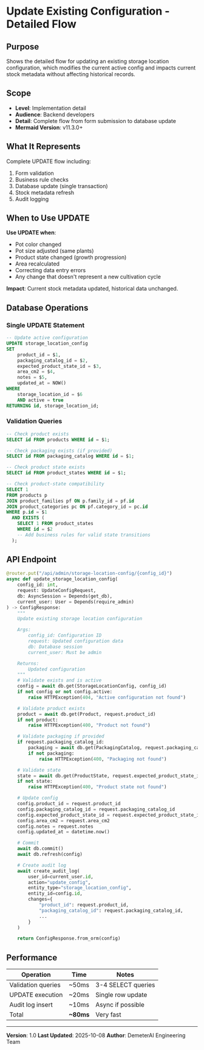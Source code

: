 # Update Existing Configuration - Detailed Flow

## Purpose

Shows the detailed flow for updating an existing storage location configuration, which modifies the
current active config and impacts current stock metadata without affecting historical records.

## Scope

- **Level**: Implementation detail
- **Audience**: Backend developers
- **Detail**: Complete flow from form submission to database update
- **Mermaid Version**: v11.3.0+

## What It Represents

Complete UPDATE flow including:

1. Form validation
2. Business rule checks
3. Database update (single transaction)
4. Stock metadata refresh
5. Audit logging

## When to Use UPDATE

**Use UPDATE when**:

- Pot color changed
- Pot size adjusted (same plants)
- Product state changed (growth progression)
- Area recalculated
- Correcting data entry errors
- Any change that doesn't represent a new cultivation cycle

**Impact**: Current stock metadata updated, historical data unchanged.

## Database Operations

### Single UPDATE Statement

```sql
-- Update active configuration
UPDATE storage_location_config
SET
    product_id = $1,
    packaging_catalog_id = $2,
    expected_product_state_id = $3,
    area_cm2 = $4,
    notes = $5,
    updated_at = NOW()
WHERE
    storage_location_id = $6
    AND active = true
RETURNING id, storage_location_id;
```

### Validation Queries

```sql
-- Check product exists
SELECT id FROM products WHERE id = $1;

-- Check packaging exists (if provided)
SELECT id FROM packaging_catalog WHERE id = $1;

-- Check product state exists
SELECT id FROM product_states WHERE id = $1;

-- Check product-state compatibility
SELECT 1
FROM products p
JOIN product_families pf ON p.family_id = pf.id
JOIN product_categories pc ON pf.category_id = pc.id
WHERE p.id = $1
  AND EXISTS (
    SELECT 1 FROM product_states
    WHERE id = $2
    -- Add business rules for valid state transitions
  );
```

## API Endpoint

```python
@router.put("/api/admin/storage-location-config/{config_id}")
async def update_storage_location_config(
    config_id: int,
    request: UpdateConfigRequest,
    db: AsyncSession = Depends(get_db),
    current_user: User = Depends(require_admin)
) -> ConfigResponse:
    """
    Update existing storage location configuration

    Args:
        config_id: Configuration ID
        request: Updated configuration data
        db: Database session
        current_user: Must be admin

    Returns:
        Updated configuration
    """
    # Validate exists and is active
    config = await db.get(StorageLocationConfig, config_id)
    if not config or not config.active:
        raise HTTPException(404, "Active configuration not found")

    # Validate product exists
    product = await db.get(Product, request.product_id)
    if not product:
        raise HTTPException(400, "Product not found")

    # Validate packaging if provided
    if request.packaging_catalog_id:
        packaging = await db.get(PackagingCatalog, request.packaging_catalog_id)
        if not packaging:
            raise HTTPException(400, "Packaging not found")

    # Validate state
    state = await db.get(ProductState, request.expected_product_state_id)
    if not state:
        raise HTTPException(400, "Product state not found")

    # Update config
    config.product_id = request.product_id
    config.packaging_catalog_id = request.packaging_catalog_id
    config.expected_product_state_id = request.expected_product_state_id
    config.area_cm2 = request.area_cm2
    config.notes = request.notes
    config.updated_at = datetime.now()

    # Commit
    await db.commit()
    await db.refresh(config)

    # Create audit log
    await create_audit_log(
        user_id=current_user.id,
        action="update_config",
        entity_type="storage_location_config",
        entity_id=config.id,
        changes={
            "product_id": request.product_id,
            "packaging_catalog_id": request.packaging_catalog_id,
            ...
        }
    )

    return ConfigResponse.from_orm(config)
```

## Performance

| Operation          | Time      | Notes              |
|--------------------|-----------|--------------------|
| Validation queries | ~50ms     | 3-4 SELECT queries |
| UPDATE execution   | ~20ms     | Single row update  |
| Audit log insert   | ~10ms     | Async if possible  |
| Total              | **~80ms** | Very fast          |

---

**Version**: 1.0
**Last Updated**: 2025-10-08
**Author**: DemeterAI Engineering Team
